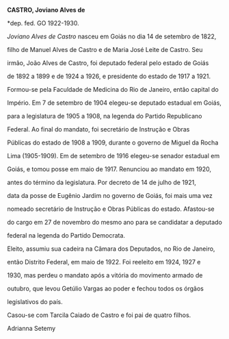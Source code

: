 **CASTRO, Joviano Alves de**



\*dep. fed. GO 1922-1930.



*Joviano Alves de Castro* nasceu em Goiás no dia 14 de setembro de 1822,

filho de Manuel Alves de Castro e de Maria José Leite de Castro. Seu

irmão, João Alves de Castro, foi deputado federal pelo estado de Goiás

de 1892 a 1899 e de 1924 a 1926, e presidente do estado de 1917 a 1921.



Formou-se pela Faculdade de Medicina do Rio de Janeiro, então capital do

Império. Em 7 de setembro de 1904 elegeu-se deputado estadual em Goiás,

para a legislatura de 1905 a 1908, na legenda do Partido Republicano

Federal. Ao final do mandato, foi secretário de Instrução e Obras

Públicas do estado de 1908 a 1909, durante o governo de Miguel da Rocha

Lima (1905-1909). Em de setembro de 1916 elegeu-se senador estadual em

Goiás, e tomou posse em maio de 1917. Renunciou ao mandato em 1920,

antes do término da legislatura. Por decreto de 14 de julho de 1921,

data da posse de Eugênio Jardim no governo de Goiás, foi mais uma vez

nomeado secretário de Instrução e Obras Públicas do estado. Afastou-se

do cargo em 27 de novembro do mesmo ano para se candidatar a deputado

federal na legenda do Partido Democrata.



Eleito, assumiu sua cadeira na Câmara dos Deputados, no Rio de Janeiro,

então Distrito Federal, em maio de 1922. Foi reeleito em 1924, 1927 e

1930, mas perdeu o mandato após a vitória do movimento armado de

outubro, que levou Getúlio Vargas ao poder e fechou todos os órgãos

legislativos do país.



Casou-se com Tarcila Caiado de Castro e foi pai de quatro filhos.



Adrianna Setemy



